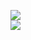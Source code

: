[![](https://img.shields.io/badge/Made%20With-Github%20Spray-lightgrey.svg?style=for-the-badge&logo=github)](https://github.com/Annihil/github-spray#27243)  
[![](https://i.imgur.com/2DrTn0Z.gif)](https://github.com/Annihil/github-spray)